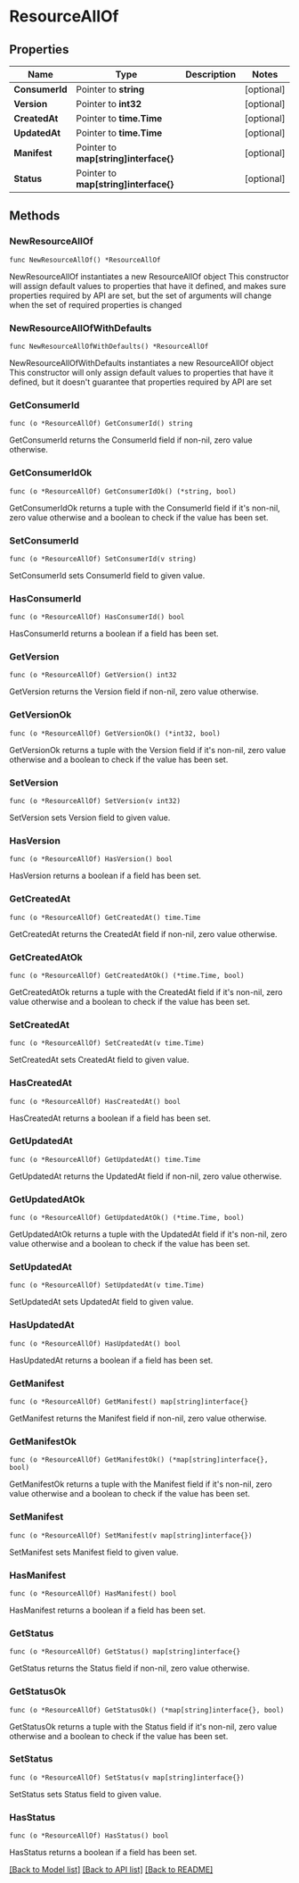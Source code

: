 # ResourceAllOf

## Properties

Name | Type | Description | Notes
------------ | ------------- | ------------- | -------------
**ConsumerId** | Pointer to **string** |  | [optional] 
**Version** | Pointer to **int32** |  | [optional] 
**CreatedAt** | Pointer to **time.Time** |  | [optional] 
**UpdatedAt** | Pointer to **time.Time** |  | [optional] 
**Manifest** | Pointer to **map[string]interface{}** |  | [optional] 
**Status** | Pointer to **map[string]interface{}** |  | [optional] 

## Methods

### NewResourceAllOf

`func NewResourceAllOf() *ResourceAllOf`

NewResourceAllOf instantiates a new ResourceAllOf object
This constructor will assign default values to properties that have it defined,
and makes sure properties required by API are set, but the set of arguments
will change when the set of required properties is changed

### NewResourceAllOfWithDefaults

`func NewResourceAllOfWithDefaults() *ResourceAllOf`

NewResourceAllOfWithDefaults instantiates a new ResourceAllOf object
This constructor will only assign default values to properties that have it defined,
but it doesn't guarantee that properties required by API are set

### GetConsumerId

`func (o *ResourceAllOf) GetConsumerId() string`

GetConsumerId returns the ConsumerId field if non-nil, zero value otherwise.

### GetConsumerIdOk

`func (o *ResourceAllOf) GetConsumerIdOk() (*string, bool)`

GetConsumerIdOk returns a tuple with the ConsumerId field if it's non-nil, zero value otherwise
and a boolean to check if the value has been set.

### SetConsumerId

`func (o *ResourceAllOf) SetConsumerId(v string)`

SetConsumerId sets ConsumerId field to given value.

### HasConsumerId

`func (o *ResourceAllOf) HasConsumerId() bool`

HasConsumerId returns a boolean if a field has been set.

### GetVersion

`func (o *ResourceAllOf) GetVersion() int32`

GetVersion returns the Version field if non-nil, zero value otherwise.

### GetVersionOk

`func (o *ResourceAllOf) GetVersionOk() (*int32, bool)`

GetVersionOk returns a tuple with the Version field if it's non-nil, zero value otherwise
and a boolean to check if the value has been set.

### SetVersion

`func (o *ResourceAllOf) SetVersion(v int32)`

SetVersion sets Version field to given value.

### HasVersion

`func (o *ResourceAllOf) HasVersion() bool`

HasVersion returns a boolean if a field has been set.

### GetCreatedAt

`func (o *ResourceAllOf) GetCreatedAt() time.Time`

GetCreatedAt returns the CreatedAt field if non-nil, zero value otherwise.

### GetCreatedAtOk

`func (o *ResourceAllOf) GetCreatedAtOk() (*time.Time, bool)`

GetCreatedAtOk returns a tuple with the CreatedAt field if it's non-nil, zero value otherwise
and a boolean to check if the value has been set.

### SetCreatedAt

`func (o *ResourceAllOf) SetCreatedAt(v time.Time)`

SetCreatedAt sets CreatedAt field to given value.

### HasCreatedAt

`func (o *ResourceAllOf) HasCreatedAt() bool`

HasCreatedAt returns a boolean if a field has been set.

### GetUpdatedAt

`func (o *ResourceAllOf) GetUpdatedAt() time.Time`

GetUpdatedAt returns the UpdatedAt field if non-nil, zero value otherwise.

### GetUpdatedAtOk

`func (o *ResourceAllOf) GetUpdatedAtOk() (*time.Time, bool)`

GetUpdatedAtOk returns a tuple with the UpdatedAt field if it's non-nil, zero value otherwise
and a boolean to check if the value has been set.

### SetUpdatedAt

`func (o *ResourceAllOf) SetUpdatedAt(v time.Time)`

SetUpdatedAt sets UpdatedAt field to given value.

### HasUpdatedAt

`func (o *ResourceAllOf) HasUpdatedAt() bool`

HasUpdatedAt returns a boolean if a field has been set.

### GetManifest

`func (o *ResourceAllOf) GetManifest() map[string]interface{}`

GetManifest returns the Manifest field if non-nil, zero value otherwise.

### GetManifestOk

`func (o *ResourceAllOf) GetManifestOk() (*map[string]interface{}, bool)`

GetManifestOk returns a tuple with the Manifest field if it's non-nil, zero value otherwise
and a boolean to check if the value has been set.

### SetManifest

`func (o *ResourceAllOf) SetManifest(v map[string]interface{})`

SetManifest sets Manifest field to given value.

### HasManifest

`func (o *ResourceAllOf) HasManifest() bool`

HasManifest returns a boolean if a field has been set.

### GetStatus

`func (o *ResourceAllOf) GetStatus() map[string]interface{}`

GetStatus returns the Status field if non-nil, zero value otherwise.

### GetStatusOk

`func (o *ResourceAllOf) GetStatusOk() (*map[string]interface{}, bool)`

GetStatusOk returns a tuple with the Status field if it's non-nil, zero value otherwise
and a boolean to check if the value has been set.

### SetStatus

`func (o *ResourceAllOf) SetStatus(v map[string]interface{})`

SetStatus sets Status field to given value.

### HasStatus

`func (o *ResourceAllOf) HasStatus() bool`

HasStatus returns a boolean if a field has been set.


[[Back to Model list]](../README.md#documentation-for-models) [[Back to API list]](../README.md#documentation-for-api-endpoints) [[Back to README]](../README.md)


